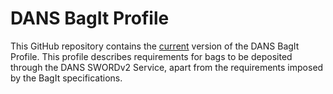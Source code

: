 DANS BagIt Profile
==================

This GitHub repository contains the [current](versions/0.0.0.md) version of the DANS BagIt Profile. This profile 
describes requirements for bags to be deposited through the DANS SWORDv2 Service, apart from the requirements imposed by
the BagIt specifications.


